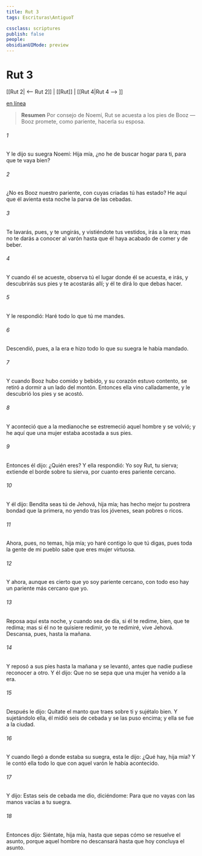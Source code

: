 ```yaml
---
title: Rut 3
tags: Escrituras\AntiguoT

cssclass: scriptures
publish: false
people:
obsidianUIMode: preview
---
```


# Rut 3
[[Rut 2| <-- Rut 2]] | [[Rut]] | [[Rut 4|Rut 4 --> ]]

[en línea](https://churchofjesuschrist.org/study/scriptures/ot/ruth/3?lang=spa)

> __Resumen__
Por consejo de Noemí, Rut se acuesta a los pies de Booz — Booz promete, como pariente, hacerla su esposa.

###### 1 
Y le dijo su suegra Noemí: Hija mía, ¿no he de buscar hogar para ti, para que te vaya bien?

###### 2 
¿No es Booz nuestro pariente, con cuyas criadas tú has estado? He aquí que él avienta esta noche la parva de las cebadas.

###### 3 
Te lavarás, pues, y te ungirás, y vistiéndote tus vestidos, irás a la era; mas no te darás a conocer al varón hasta que él haya acabado de comer y de beber.

###### 4 
Y cuando él se acueste, observa tú el lugar donde él se acuesta, e irás, y descubrirás sus pies y te acostarás allí; y él te dirá lo que debas hacer.

###### 5 
Y le respondió: Haré todo lo que tú me mandes.

###### 6 
Descendió, pues, a la era e hizo todo lo que su suegra le había mandado.

###### 7 
Y cuando Booz hubo comido y bebido, y su corazón estuvo contento, se retiró a dormir a un lado del montón. Entonces ella vino calladamente, y le descubrió los pies y se acostó.

###### 8 
Y aconteció que a la medianoche se estremeció aquel hombre y se volvió; y he aquí que una mujer estaba acostada a sus pies.

###### 9 
Entonces él dijo: ¿Quién eres? Y ella respondió: Yo soy Rut, tu sierva; extiende el borde  sobre tu sierva, por cuanto eres pariente cercano.

###### 10 
Y él dijo: Bendita seas tú de Jehová, hija mía; has hecho mejor tu postrera bondad que la primera, no yendo tras los jóvenes, sean pobres o ricos.

###### 11 
Ahora, pues, no temas, hija mía; yo haré contigo lo que tú digas, pues toda la gente de mi pueblo sabe que eres mujer virtuosa.

###### 12 
Y ahora, aunque es cierto que yo soy pariente cercano, con todo eso hay un pariente más cercano que yo.

###### 13 
Reposa aquí esta noche, y cuando sea de día, si él te redime, bien, que te redima; mas si él no te quisiere redimir, yo te redimiré, vive Jehová. Descansa, pues, hasta la mañana.

###### 14 
Y reposó a sus pies hasta la mañana y se levantó, antes que nadie pudiese reconocer a otro. Y él dijo: Que no se sepa que una mujer ha venido a la era.

###### 15 
Después le dijo: Quítate el manto que traes sobre ti y sujétalo bien. Y sujetándolo ella, él midió seis  de cebada y se las puso encima; y ella se fue a la ciudad.

###### 16 
Y cuando llegó a donde estaba su suegra, esta le dijo: ¿Qué hay, hija mía? Y le contó ella todo lo que con aquel varón le había acontecido.

###### 17 
Y dijo: Estas seis  de cebada me dio, diciéndome: Para que no vayas con las manos vacías a tu suegra.

###### 18 
Entonces  dijo: Siéntate, hija mía, hasta que sepas cómo se resuelve el asunto, porque aquel hombre no descansará hasta que hoy concluya el asunto.

